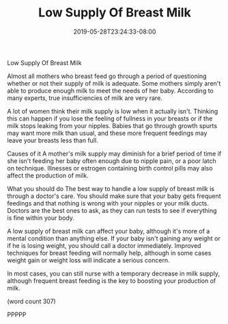 ﻿---
title: "Low Supply Of Breast Milk"
date: 2019-05-28T23:24:33-08:00
description: "Breast Feeding Tips for Web Success"
featured_image: "/images/Breast Feeding.jpg"
tags: ["Breast Feeding"]
---

Low Supply Of Breast Milk

Almost all mothers who breast feed go through a 
period of questioning whether or not their supply
of milk is adequate.  Some mothers simply aren't
able to produce enough milk to meet the needs of
her baby.  According to many experts, true 
insufficiencies of milk are very rare.

A lot of women think their milk supply is low when
it actually isn't.  Thinking this can happen if
you lose the feeling of fullness in your breasts
or if the milk stops leaking from your nipples.
Babies that go through growth spurts may want
more milk than usual, and these more frequent
feedings may leave your breasts less than full.

Causes of it
A mother's milk supply may diminish for a brief
period of time if she isn't feeding her baby
often enough due to nipple pain, or a poor latch
on technique.  Illnesses or estrogen containing
birth control pills may also affect the production
of milk.  

What you should do
The best way to handle a low supply of breast 
milk is through a doctor's care.  You should
make sure that your baby gets frequent feedings
and that nothing is wrong with your nipples or
your milk ducts.  Doctors are the best ones to
ask, as they can run tests to see if everything
is fine within your body.

A low supply of breast milk can affect your 
baby, although it's more of a mental condition
than anything else.  If your baby isn't gaining
any weight or if he is losing weight, you 
should call a doctor immediately.  Improved
techniques for breast feeding will normally
help, although in some cases weight gain or
weight loss will indicate a serious concern.

In most cases, you can still nurse with a 
temporary decrease in milk supply, although
frequent breast feeding is the key to boosting
your production of milk.

(word count 307)

PPPPP
